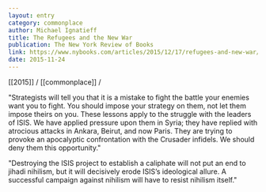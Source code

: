 ```yaml
---
layout: entry
category: commonplace
author: Michael Ignatieff
title: The Refugees and the New War
publication: The New York Review of Books
link: https://www.nybooks.com/articles/2015/12/17/refugees-and-new-war/
date: 2015-11-24
---
```


[[2015]] / [[commonplace]] / 

"Strategists will tell you that it is a mistake to fight the battle your enemies want you to fight. You should impose your strategy on them, not let them impose theirs on you. These lessons apply to the struggle with the leaders of ISIS. We have applied pressure upon them in Syria; they have replied with atrocious attacks in Ankara, Beirut, and now Paris. They are trying to provoke an apocalyptic confrontation with the Crusader infidels. We should deny them this opportunity."
 
"Destroying the ISIS project to establish a caliphate will not put an end to jihadi nihilism, but it will decisively erode ISIS’s ideological allure. A successful campaign against nihilism will have to resist nihilism itself."
